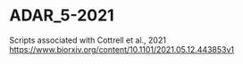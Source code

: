 # ADAR_5-2021

Scripts associated with Cottrell et al., 2021
https://www.biorxiv.org/content/10.1101/2021.05.12.443853v1
